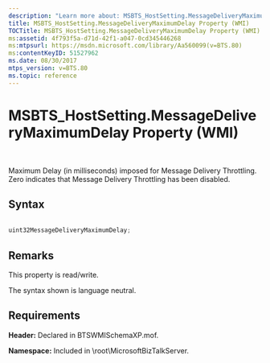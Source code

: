 ```yaml
---
description: "Learn more about: MSBTS_HostSetting.MessageDeliveryMaximumDelay Property (WMI)"
title: MSBTS_HostSetting.MessageDeliveryMaximumDelay Property (WMI)
TOCTitle: MSBTS_HostSetting.MessageDeliveryMaximumDelay Property (WMI)
ms:assetid: 4f793f5a-d71d-42f1-a047-0cd345446268
ms:mtpsurl: https://msdn.microsoft.com/library/Aa560099(v=BTS.80)
ms:contentKeyID: 51527962
ms.date: 08/30/2017
mtps_version: v=BTS.80
ms.topic: reference
---
```


# MSBTS\_HostSetting.MessageDeliveryMaximumDelay Property (WMI)

 

Maximum Delay (in milliseconds) imposed for Message Delivery Throttling. Zero indicates that Message Delivery Throttling has been disabled.

## Syntax

```C#
  
uint32MessageDeliveryMaximumDelay;  
```

## Remarks

This property is read/write.

The syntax shown is language neutral.

## Requirements

**Header:** Declared in BTSWMISchemaXP.mof.

**Namespace:** Included in \\root\\MicrosoftBizTalkServer.

